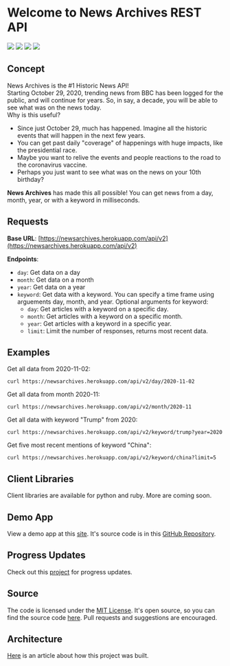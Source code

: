# Welcome to News Archives REST API

![](https://heroku-status-badges.herokuapp.com/newsarchives)
![](https://img.shields.io/github/last-commit/gadhagod/News-Archives?color=lightblue&label=updated)
![](https://img.shields.io/pypi/v/newsarchives?color=blue)
![](https://img.shields.io/gem/v/newsarchives?color=darkred)

## Concept
News Archives is the #1 Historic News API! \
Starting October 29, 2020, trending news from BBC has been logged for the public, and will continue for years. So, in say, a decade, you will be able to see what was on the news today. \
Why is this useful? 
- Since just October 29, much has happened. Imagine all the historic events that will happen in the next few years.
- You can get past daily "coverage" of happenings with huge impacts, like the presidential race.
- Maybe you want to relive the events and people reactions to the road to the coronavirus vaccine.
- Perhaps you just want to see what was on the news on your 10th birthday?


**News Archives** has made this all possible! You can get news from a day, month, year, or with a keyword in milliseconds.


## Requests
**Base URL**:
[https://newsarchives.herokuapp.com/api/v2](https://newsarchives.herokuapp.com/api/v2)

**Endpoints**: 

* `day`: Get data on a day
* `month`: Get data on a month
* `year`: Get data on a year
* `keyword`: Get data with a keyword. You can specify a time frame using arguements day, month, and year. Optional arguments for keyword:
    * `day`: Get articles with a keyword on a specific day.
    * `month`: Get articles with a keyword on a specific month.
    * `year`: Get articles with a keyword in a specific year.
    * `limit`: Limit the number of responses, returns most recent data.

## Examples
Get all data from 2020-11-02:

    curl https://newsarchives.herokuapp.com/api/v2/day/2020-11-02

Get all data from month 2020-11:

    curl https://newsarchives.herokuapp.com/api/v2/month/2020-11

Get all data with keyword "Trump" from 2020:

    curl https://newsarchives.herokuapp.com/api/v2/keyword/trump?year=2020

Get five most recent mentions of keyword "China":

    curl https://newsarchives.herokuapp.com/api/v2/keyword/china?limit=5

## Client Libraries
Client libraries are available for python and ruby. More are coming soon.

## Demo App

View a demo app at this [site](https://newsarchives.herokuapp.com/demo). It's source code is in this [GitHub Repository](https://github.com/gadhagod/News-Archives).

## Progress Updates

Check out this [project](https://github.com/gadhagod/News-Archives/projects/1) for progress updates.

## Source

The code is licensed under the [MIT License](https://github.com/gadhagod/News-Archives/blob/master/LICENSE). It's open source, so you can find the source code [here](https://github.com/gadhagod/News-Archives). Pull requests and suggestions are encouraged.

## Architecture
[Here](https://gadhagod.medium.com/how-i-built-the-news-archives-api-dfcb3b12d4f6) is an article about how this project was built.
